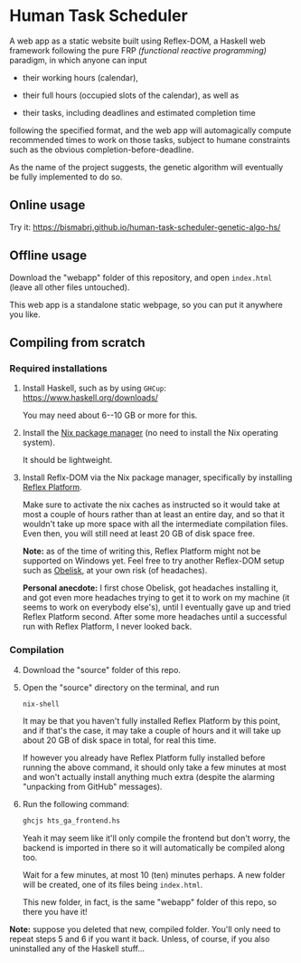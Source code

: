 # Human Task Scheduler

A web app as a static website built using Reflex-DOM, a Haskell web framework following the pure FRP *(functional reactive programming)* paradigm, in which anyone can input

- their working hours (calendar),

- their full hours (occupied slots of the calendar), as well as

- their tasks, including deadlines and estimated completion time

following the specified format, and the web app will automagically compute recommended times to work on those tasks, subject to humane constraints such as the obvious completion-before-deadline.

As the name of the project suggests, the genetic algorithm will eventually be fully implemented to do so.

## Online usage

Try it: <https://bismabrj.github.io/human-task-scheduler-genetic-algo-hs/>

## Offline usage

Download the "webapp" folder of this repository, and open `index.html` (leave all other files untouched).

This web app is a standalone static webpage, so you can put it anywhere you like.

## Compiling from scratch

### Required installations

1. Install Haskell, such as by using `GHCup`: <https://www.haskell.org/downloads/>

    You may need about 6--10 GB or more for this.

2. Install the [Nix package manager](https://github.com/NixOS/nix) (no need to install the Nix operating system).

    It should be lightweight.

3. Install Reflx-DOM via the Nix package manager, specifically by installing [Reflex Platform](https://github.com/reflex-frp/reflex-platform).

    Make sure to activate the nix caches as instructed so it would take at most a couple of hours rather than at least an entire day, and so that it wouldn't take up more space with all the intermediate compilation files. Even then, you will still need at least 20 GB of disk space free.

    **Note:** as of the time of writing this, Reflex Platform might not be supported on Windows yet. Feel free to try another Reflex-DOM setup such as [Obelisk](https://github.com/obsidiansystems/obelisk), at your own risk (of headaches).

    **Personal anecdote:** I first chose Obelisk, got headaches installing it, and got even more headaches trying to get it to work on my machine (it seems to work on everybody else's), until I eventually gave up and tried Reflex Platform second. After some more headaches until a successful run with Reflex Platform, I never looked back.

### Compilation

4. Download the "source" folder of this repo.

5. Open the "source" directory on the terminal, and run

    ```bash
    nix-shell
    ```

    It may be that you haven't fully installed Reflex Platform by this point, and if that's the case, it may take a couple of hours and it will take up about 20 GB of disk space in total, for real this time.

    If however you already have Reflex Platform fully installed before running the above command, it should only take a few minutes at most and won't actually install anything much extra (despite the alarming "unpacking from GitHub" messages).

6. Run the following command:

    ```bash
    ghcjs hts_ga_frontend.hs
    ```

    Yeah it may seem like it'll only compile the frontend but don't worry, the backend is imported in there so it will automatically be compiled along too.

    Wait for a few minutes, at most 10 (ten) minutes perhaps. A new folder will be created, one of its files being `index.html`.
    
    This new folder, in fact, is the same "webapp" folder of this repo, so there you have it!

**Note:** suppose you deleted that new, compiled folder. You'll only need to repeat steps 5 and 6 if you want it back. Unless, of course, if you also uninstalled any of the Haskell stuff...
